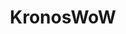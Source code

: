 ---
title: KronosWoW
crosslinks:
- kronos2wow
- wowservers
- KronosAuction
- livven
- ElysiumProject
---